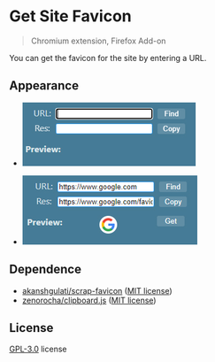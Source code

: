 # Get Site Favicon

> Chromium extension, Firefox Add-on

You can get the favicon for the site by entering a URL.

## Appearance

- ![default](img/default.jpg)

- ![test](img/test.jpg)

## Dependence

- [akanshgulati/scrap-favicon](https://github.com/akanshgulati/scrap-favicon) ([MIT license](https://github.com/akanshgulati/scrap-favicon/blob/master/LICENSE))
- [zenorocha/clipboard.js](https://github.com/zenorocha/clipboard.js) ([MIT license](https://github.com/zenorocha/clipboard.js/blob/master/LICENSE))

## License

[GPL-3.0](./LICENSE) license
